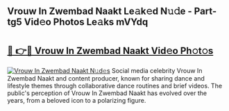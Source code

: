 ## Vrouw In Zwembad Naakt Le𝚊k𝚎d N𝚞𝚍e - Part-tg5 Vid𝚎o Photos Le𝚊ks mVYdq

# <h2><a href="http://fb4fxn.evod.top/?m=Vrouw+In+Zwembad+Naakt">🔗 👉🔴 Vrouw In Zwembad Naakt Vid𝚎o Ph𝚘t𝚘s</a></h2>

[![Vrouw In Zwembad Naakt N𝚞d𝚎s](https://i.imgur.com/8V9OHl7.gif)](http://fb4fxn.evod.top/?m=Vrouw+In+Zwembad+Naakt)
Social media celebrity Vrouw In Zwembad Naakt and content producer, known for sharing dance and lifestyle themes through collaborative dance routines and brief videos. The public's perception of Vrouw In Zwembad Naakt has evolved over the years, from a beloved icon to a polarizing figure. 
